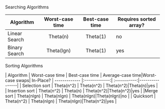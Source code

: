 Searching Algorithms

| Algorithm     | Worst-case time   | Best-case  time  | Requires sorted array?|
| ------------- |:-------------:| :-----------:|----------------|
| Linear Search | Theta(n)          | Theta(1)         | no             |
| Binary Search | Theta(lgn)        | Theta(1)         | yes            |


Sorting Algorithms

| Algorithm     | Worst-case time   | Best-case time   | Average-case time|Worst-case swaps| In-Place?
| ------------- |:-------------:| :-----------:|----------------|
| Selection sort | Theta(n^2)          | Theta(n^2)         | Theta(n^2)|Theta(n)|yes           |
| Insertion sort | Theta(n^2)        | Theta(n)         | Theta(n^2)|Theta(n^2)|yes            |
|Merge sort | Theta(nlgn)          | Theta(nlgn)         | Theta(nlgn)|Theta(nlgn)|no             |
| Quicksort | Theta(n^2)        | Theta(nlgn)         | Theta(nlgn)|Theta(n^2)|yes            |

